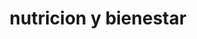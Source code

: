 ---
title: "nutricion y bienestar"
url: /salt-lake-city/nutricion-y-bienestar/
shop: health food
---